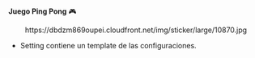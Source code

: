 __Juego Ping Pong__ :video_game:

<center>https://dbdzm869oupei.cloudfront.net/img/sticker/large/10870.jpg</center>

- Setting contiene un template de las configuraciones. 
